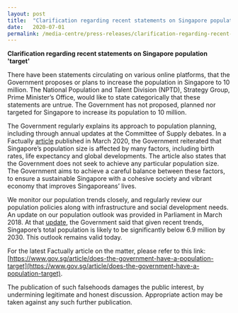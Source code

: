 ```yaml
---
layout: post
title:  "Clarification regarding recent statements on Singapore population 'target'"
date:   2020-07-01
permalink: /media-centre/press-releases/clarification-regarding-recent-statements-on-singapore-population-target/
---
```


**Clarification regarding recent statements on Singapore population 'target'**

There have been statements circulating on various online platforms, that the Government proposes or plans to increase the population in Singapore to 10 million. The National Population and Talent Division (NPTD), Strategy Group, Prime Minister’s Office, would like to state categorically that these statements are untrue. The Government has not proposed, planned nor targeted for Singapore to increase its population to 10 million. 

The Government regularly explains its approach to population planning, including through annual updates at the Committee of Supply debates. In a Factually [article](https://www.gov.sg/article/what-is-the-aim-of-government-population-policies) published in March 2020, the Government reiterated that Singapore’s population size is affected by many factors, including birth rates, life expectancy and global developments. The article also states that the Government does not seek to achieve any particular population size. The Government aims to achieve a careful balance between these factors, to ensure a sustainable Singapore with a cohesive society and vibrant economy that improves Singaporeans’ lives. 

We monitor our population trends closely, and regularly review our population policies along with infrastructure and social development needs. An update on our population outlook was provided in Parliament in March 2018. At that [update](https://www.strategygroup.gov.sg/media-centre/speeches/2018-03-01-speech-by-minister-josephine-teo-population), the Government said that given recent trends, Singapore’s total population is likely to be significantly below 6.9 million by 2030. This outlook remains valid today. 

For the latest Factually article on the matter, please refer to this link: [https://www.gov.sg/article/does-the-government-have-a-population-target](https://www.gov.sg/article/does-the-government-have-a-population-target).

The publication of such falsehoods damages the public interest, by undermining legitimate and honest discussion. Appropriate action may be taken against any such further publication.




